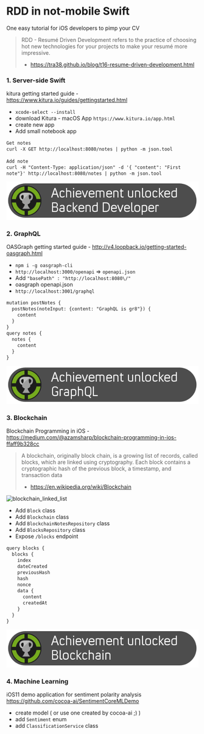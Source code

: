 # RDD in not-mobile Swift 
One easy tutorial for iOS developers to pimp your CV
> RDD - Resumé Driven Development refers to the practice of choosing hot new technologies for your projects to make your resumé more impressive.
> - https://tra38.github.io/blog/t16-resume-driven-development.html 

### 1. Server-side Swift
kitura getting started guide - https://www.kitura.io/guides/gettingstarted.html
 - `xcode-select --install`
 - download Kitura - macOS App `https://www.kitura.io/app.html`
 - create new app
 - Add small notebook app

```
Get notes
curl -X GET http://localhost:8080/notes | python -m json.tool

Add note
curl -H "Content-Type: application/json" -d '{ "content": "First note"}' http://localhost:8080/notes | python -m json.tool
```

![backend](RXCgnHUy.png)

### 2. GraphQL 
OASGraph getting started guide - http://v4.loopback.io/getting-started-oasgraph.html
 - `npm i -g oasgraph-cli`
 - `http://localhost:3000/openapi` => `openapi.json`
 - Add `"basePath" : "http://localhost:8080\/"`
 - oasgraph openapi.json
 - `http://localhost:3001/graphql`
```
mutation postNotes {
  postNotes(noteInput: {content: "GraphQL is gr8"}) {
    content
  }
}
query notes {
  notes {
    content
  }
}
```

![GraphQL](aSau7Jqi.png)

### 3. Blockchain 
Blockchain Programming in iOS - https://medium.com/@azamsharp/blockchain-programming-in-ios-ffaff9b328cc

> A blockchain, originally block chain, is a growing list of records, called blocks, which are linked using cryptography. Each block contains a cryptographic hash of the previous block, a timestamp, and transaction data
> - https://en.wikipedia.org/wiki/Blockchain

![blockchain_linked_list](http://devhumor.com/content/uploads/images/April2018/blockchain_linked_list.png)

 - Add `Block` class
 - Add `Blockchain` class
 - Add `BlockchainNotesRepository` class
 - Add `BlocksRepository` class 
 - Expose `/blocks` endpoint

```
query blocks {
  blocks {
    index
    dateCreated
    previousHash
    hash
    nonce
    data {
      content
      createdAt
    }
  }
}
```

![Blockchain](KEmMxZLG.png)

### 4. Machine Learning 
iOS11 demo application for sentiment polarity analysis https://github.com/cocoa-ai/SentimentCoreMLDemo
 - create model ( or use one created by cocoa-ai ;) )
 - add `Sentiment` enum
 - add `ClassificationService` class
